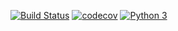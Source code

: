 [![Build Status](https://travis-ci.com/rodrigoddc/gestao_contratos.svg?branch=main)](https://travis-ci.com/rodrigoddc/gestao_contratos)
[![codecov](https://codecov.io/gh/rodrigoddc/gestao_contratos/branch/main/graph/badge.svg)](https://codecov.io/gh/rodrigoddc/gestao_contratos)
[![Python 3](https://pyup.io/repos/github/rodrigoddc/gestao_contratos/python-3-shield.svg)](https://pyup.io/repos/github/rodrigoddc/gestao_contratos/)

